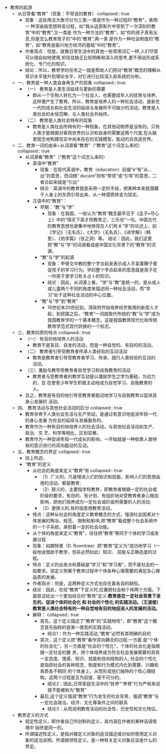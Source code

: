- 教育的起源
	- 从日常看“教育”（现象：平常说的教育）
	  collapsed:: true
		- 现象：这些用法大致可分为三类:一类是作为一种过程的“教育”，表明一
		  种深谕亩思想转变过程，如“我从这部影片中受到了一次深刻的教育”中的“教育”;又一类是
		  作为一种方法的“教育”，如“你的孩子真有出息,你是怎么教育孩子的”中的“教育”;再一类
		  是作为一种社会制度的“教育”，如“教育是振兴地方经济的基础”中的“教育”。
		- 作者观点：但是，就像日常生活中的其他一些常用词汇一样,人们尽管可以很自如地使用,却往往缺乏比较明晰和深入的思考,更不用说形成系统化、专门化的知识。
		- 结论：所以，教育学的任务之一就是帮助人们把对“教育”概念的理解从常识水平提升到理论水平，对它进行比较深入和系统的分析。
	- 一、教育是一种人类自身再生产的现象
	  collapsed:: true
		- （一） 教育是人类生活延续与更新的需要
			- 即从一个生物人转化为一个社会人，也需要成年人的抚育与培养，这样便产生了教育。所以，教育是培养人的一种社会活动，是新生一代的成长和社会生活的延续与发展所不可缺少的活动。教育是人类社会的永恒范畴，与人类社会共始终。
		- （二） 教育是人类社会特有的现象
			- 教育是人类社会所特有的一种现象，在其他动物界是没有的。只有人类才能根据对客观世界的认识和自身的需要这两个尺度,在头脑里观念地构建现实中尚未存在的实践模型，能动的去改造世界。
	- 二、教育一词的由来=从词源看“教育”（“教育”这个词怎么来的）
	  collapsed:: true
		- 从词源看“教育”（“教育”这个词怎么来的）
			- 英语中“教育”
				- 现象：在现代英语中，教育（education）前缀“e”有"从... 出”的意思，而词根“ ducare”则有“带领”或“引导”的意思，二者合起来就是“引出”
				- 结论：英语中的教育就是采用一定的手段，把某种本来就潜藏于人身上的东西引导出来，从一种潜质转变为现实。
			- 汉语中的“教育”：
				- 早期：“教”与“学”
					- 现象：在我国，一般认为“教育”概念最早见于《孟子•尽心上》中的“得天下英才而教育之，三乐也”一句。中国古代的教育思想也是集中地体现在人们有关“学”的论述上，如《学记》（无名氏）、《大学》（无名氏）、《进学解》（韩愈）、《劝学篇》（张之洞）等。
					  结论：因此，我们这里把“教”与“学”的词源看成是中国文化背景下的“教育”的词源。
				- “教”与“学”的起源
					- 现象：甲骨文中教的整个字合起来表示成人手拿着鞭子督促孩子的学习行为。学的整个字合起来的意思就是孩子在一所房子里学习有关占卜的知识。
					- 结论：因此，从词源上看，“学”与“教”是统一的，是从成人或儿童两个不同的角度来描述同一种社会活动，而“学习”处于这种社会活动的中心位置。
				- “教”与“学”到“教育”
					- 19世纪末20世纪初，清政府开始培养经世致用的新型人才起，到民国之后，“教育”一词就取代传统的“教”与“学”成为我国教育学的一个基本概念。这是我国教育现代化和传统教育学范式现代转换的一个标志。
	- 三、教育的质的特点
	  collapsed:: true
		- （一） 有目的地培养人的活动
			- 教育不是盲目、自发的活动，而是一种自觉的、有目的的活动。
		- （二） 教育者引导受教育者传承人类经验的互动活动
			- 教育是教育者引导受教育者学习、传承、践行人类经验的互动的
			  活动。
		- （三）激励与教导受教育者自觉学习和自我教育的活动
			- 教育者与受教育者的教学互动是以激励学生之学为基础、为动力的，旨
			  在使青少年学生积极主动地成为自觉学习、自我教育的人。
		- 总之，教育是有目的地引导受教育者能动地学习与自我教育以促进其身心发展的
		  活动。
	- 四、 教育活动与其他社会活动的区分
	  collapsed:: true
		- 教育孕育于人类社会生活与生产劳动，是通过有意识地促进年轻一代的身心发展
		  为社会的延续与发展服务的。
		- 教育作为一种有目的地培养人的社会活动，与其他社会活动如生产、政治、文
		  艺、科学等相比，区别显著。
		- 教育作为一种促进年轻一代成长的影响，一开始就是一种依靠人类特
		  有的意识进行的双向能动的互动。
	- 五、教育概念的界定
	  collapsed:: true
		- 综上所述，
		- “教育”的定义
			- 从社会的角度来定义“教育”有
			  collapsed:: true
				- （1）广义的，凡是增进人们的知识和技能、影响人们的思想品德的活动，都是教育;
				- （2）狭义的，主要指学校教育，即教育者根据一定的社会或阶级的要求，有目的、有计划、有组织地对受教育者身心施加影响，把他们培养成为一定社会或阶级所需要的人的活动;
				- （3）更狭义的,有时指思想教育活动。
			- 特点：这种从社会的角度定义教育概念的方式，强调社会因素对个体发展的陶冶、规范、 限制和影响,把“教育”看成整个社会系统中的一个子系统，承担着一定的社会功能。
			- 从个体的角度来定义“教育”，往往把“教育”等同于个体的学习或发展过程
			- 现象：如朗特里（D. Rowntree）把“教育”定义为“成功地学习（一般地说借助于教学，但非必然如此）知识、 技能与正确态度的过程。
			- 特点：定义的出发点和基础是“学习”和“学习者”，而不是社会的一般要求。该定义侧重于教育过程中个体各种心理需要的满足及心理品质的发展。
			- 作者观点：但是，这两种定义方式也存在着各自的缺陷。
			- 结论：因此，在给“教育”下定义时,应兼顾社会和个体两个方面。下面尝试给出一个更加综合的“教育”定义:**教育是在一定社会背景下发生的，促进个体的社会化 和 社会的个性化 的实践活动。（王道俊）教育是人类社会特有的一种自觉地有目的地促进人的发展的活动。**
			- 解释：
			  collapsed:: true
				- 首先，这个定义描述了“教育”的“实践特性”，即“教育”这个概念首先指称的是某一类型的实践活动。
					- 结论1：作为一种实践活动,“教育”必然有其明确的目的
				- 其次，这个定义把“教育”看作双向耦合的过程:一方面
				  是“个体的社会化”，另一方面是“社会的个性化”。个体的社会化是指根据一定社会的要
				  求，把个体培养成为符合社会发展需要的具有一定态度、情感、知识、技能和信仰结构的人;
				  社会的个性化是指把社会的各种观念、制度和行为模式内化到需要、兴趣和素质各不相同
				  的个体身上，从而形成他们独特的个性心理结构。这两个过程是互为前提、密不可分的。
					- 结论2：因此,日常家庭生活中的“抚养”“养育”行为严格来说就不能被称为“教育”
				- 最后,这个定义强调“教育”行为发生的社会背景，强调“教育”与一定社会政治、经济、文化等条件之间的联系
					- 结论3：从而说明教育活动的社会性、历史性和文化特征。
	- 教育定义的方式
		- 规定性定义，即作者自己所创制的定义，其内涵在作者的某种话语情境中
		  始终是同一的。
		- 所谓描述性定义，是指对被定义对象的适当描述或对如何使用定义对象的适当说明。所谓纲领性定义，是一种有关定义对象应该是什么的界定。
